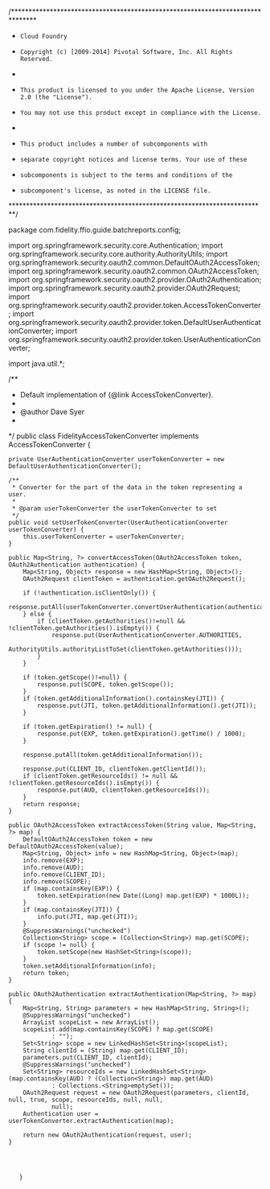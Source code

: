 /*******************************************************************************
 *     Cloud Foundry 
 *     Copyright (c) [2009-2014] Pivotal Software, Inc. All Rights Reserved.
 *
 *     This product is licensed to you under the Apache License, Version 2.0 (the "License").
 *     You may not use this product except in compliance with the License.
 *
 *     This product includes a number of subcomponents with
 *     separate copyright notices and license terms. Your use of these
 *     subcomponents is subject to the terms and conditions of the
 *     subcomponent's license, as noted in the LICENSE file.
 *************************************************************************/
 
package com.fidelity.ffio.guide.batchreports.config;

import org.springframework.security.core.Authentication;
import org.springframework.security.core.authority.AuthorityUtils;
import org.springframework.security.oauth2.common.DefaultOAuth2AccessToken;
import org.springframework.security.oauth2.common.OAuth2AccessToken;
import org.springframework.security.oauth2.provider.OAuth2Authentication;
import org.springframework.security.oauth2.provider.OAuth2Request;
import org.springframework.security.oauth2.provider.token.AccessTokenConverter;
import org.springframework.security.oauth2.provider.token.DefaultUserAuthenticationConverter;
import org.springframework.security.oauth2.provider.token.UserAuthenticationConverter;

import java.util.*;

/**
 * Default implementation of {@link AccessTokenConverter}.
 * 
 * @author Dave Syer
 * 
 */
public class FidelityAccessTokenConverter implements AccessTokenConverter {

	private UserAuthenticationConverter userTokenConverter = new DefaultUserAuthenticationConverter();
	
	/**
	 * Converter for the part of the data in the token representing a user.
	 * 
	 * @param userTokenConverter the userTokenConverter to set
	 */
	public void setUserTokenConverter(UserAuthenticationConverter userTokenConverter) {
		this.userTokenConverter = userTokenConverter;
	}

	public Map<String, ?> convertAccessToken(OAuth2AccessToken token, OAuth2Authentication authentication) {
		Map<String, Object> response = new HashMap<String, Object>();
		OAuth2Request clientToken = authentication.getOAuth2Request();

		if (!authentication.isClientOnly()) {
			response.putAll(userTokenConverter.convertUserAuthentication(authentication.getUserAuthentication()));
		} else {
			if (clientToken.getAuthorities()!=null && !clientToken.getAuthorities().isEmpty()) {
				response.put(UserAuthenticationConverter.AUTHORITIES,
							 AuthorityUtils.authorityListToSet(clientToken.getAuthorities()));
			}
		}

		if (token.getScope()!=null) {
			response.put(SCOPE, token.getScope());
		}
		if (token.getAdditionalInformation().containsKey(JTI)) {
			response.put(JTI, token.getAdditionalInformation().get(JTI));
		}

		if (token.getExpiration() != null) {
			response.put(EXP, token.getExpiration().getTime() / 1000);
		}

		response.putAll(token.getAdditionalInformation());

		response.put(CLIENT_ID, clientToken.getClientId());
		if (clientToken.getResourceIds() != null && !clientToken.getResourceIds().isEmpty()) {
			response.put(AUD, clientToken.getResourceIds());
		}
		return response;
	}

	public OAuth2AccessToken extractAccessToken(String value, Map<String, ?> map) {
		DefaultOAuth2AccessToken token = new DefaultOAuth2AccessToken(value);
		Map<String, Object> info = new HashMap<String, Object>(map);
		info.remove(EXP);
		info.remove(AUD);
		info.remove(CLIENT_ID);
		info.remove(SCOPE);
		if (map.containsKey(EXP)) {
			token.setExpiration(new Date((Long) map.get(EXP) * 1000L));
		}
		if (map.containsKey(JTI)) {
			info.put(JTI, map.get(JTI));
		}
		@SuppressWarnings("unchecked")
		Collection<String> scope = (Collection<String>) map.get(SCOPE);
		if (scope != null) {
			token.setScope(new HashSet<String>(scope));
		}
		token.setAdditionalInformation(info);
		return token;
	}

	public OAuth2Authentication extractAuthentication(Map<String, ?> map) {
		Map<String, String> parameters = new HashMap<String, String>();
		@SuppressWarnings("unchecked")
		ArrayList scopeList = new ArrayList();
		scopeList.add(map.containsKey(SCOPE) ? map.get(SCOPE)
				: "");
		Set<String> scope = new LinkedHashSet<String>(scopeList);
		String clientId = (String) map.get(CLIENT_ID);
		parameters.put(CLIENT_ID, clientId);
		@SuppressWarnings("unchecked")
		Set<String> resourceIds = new LinkedHashSet<String>(map.containsKey(AUD) ? (Collection<String>) map.get(AUD)
				: Collections.<String>emptySet());
		OAuth2Request request = new OAuth2Request(parameters, clientId, null, true, scope, resourceIds, null, null,
				null);
		Authentication user = userTokenConverter.extractAuthentication(map);

		return new OAuth2Authentication(request, user);
	}
	



       }
